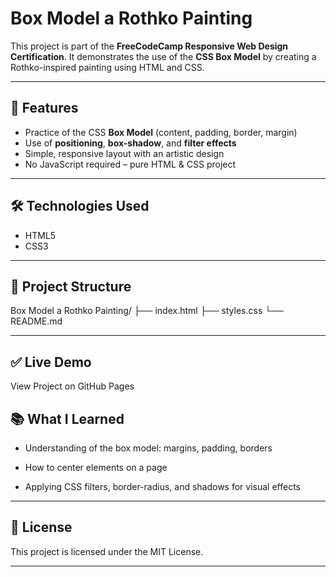 # Box Model a Rothko Painting

This project is part of the **FreeCodeCamp Responsive Web Design Certification**. It demonstrates the use of the **CSS Box Model** by creating a Rothko-inspired painting using HTML and CSS.

---

## 📌 Features
- Practice of the CSS **Box Model** (content, padding, border, margin)
- Use of **positioning**, **box-shadow**, and **filter effects**
- Simple, responsive layout with an artistic design
- No JavaScript required – pure HTML & CSS project

---

## 🛠️ Technologies Used
- HTML5
- CSS3

---

## 📂 Project Structure

Box Model a Rothko Painting/
├── index.html
├── styles.css
└── README.md

---

## ✅ Live Demo

View Project on GitHub Pages

## 📚 What I Learned

- Understanding of the box model: margins, padding, borders

- How to center elements on a page

- Applying CSS filters, border-radius, and shadows for visual effects

---

## 📜 License

This project is licensed under the MIT License.

---

